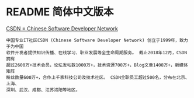 # README 简体中文版本
[CSDN = Chinese Software Developer Network](!https://www.csdn.net/)

    中国专业IT社区CSDN (Chinese Software Developer Network) 创立于1999年，致力于为中国
    软件开发者提供知识传播、在线学习、职业发展等全生命周期服务。 截止2018年12月，CSDN拥有
    超过2600万+技术会员，论坛发帖数1000万+，技术资源700万+，Blog文章1400万+，新媒体矩阵
    粉丝数量600万+，合作上千家科技公司及技术社区。 CSDN全职员工超过500名，分布在北京、上海、
    深圳、武汉、成都、江苏沭阳等地区。
